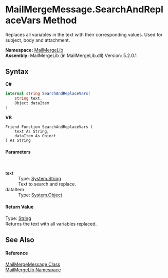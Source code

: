 # MailMergeMessage.SearchAndReplaceVars Method 
 

Replaces all variables in the text with their corresponding values. Used for subject, body and attachment.

**Namespace:**&nbsp;<a href="31c6ebbe-d683-7561-7308-5a5ee1f76bf5">MailMergeLib</a><br />**Assembly:**&nbsp;MailMergeLib (in MailMergeLib.dll) Version: 5.2.0.1

## Syntax

**C#**<br />
``` C#
internal string SearchAndReplaceVars(
	string text,
	Object dataItem
)
```

**VB**<br />
``` VB
Friend Function SearchAndReplaceVars ( 
	text As String,
	dataItem As Object
) As String
```


#### Parameters
&nbsp;<dl><dt>text</dt><dd>Type: <a href="http://msdn2.microsoft.com/en-us/library/s1wwdcbf" target="_blank">System.String</a><br />Text to search and replace.</dd><dt>dataItem</dt><dd>Type: <a href="http://msdn2.microsoft.com/en-us/library/e5kfa45b" target="_blank">System.Object</a><br /></dd></dl>

#### Return Value
Type: <a href="http://msdn2.microsoft.com/en-us/library/s1wwdcbf" target="_blank">String</a><br />Returns the text with all variables replaced.

## See Also


#### Reference
<a href="810ea126-c742-7cf1-1ec8-0d5ad1d8d03c">MailMergeMessage Class</a><br /><a href="31c6ebbe-d683-7561-7308-5a5ee1f76bf5">MailMergeLib Namespace</a><br />